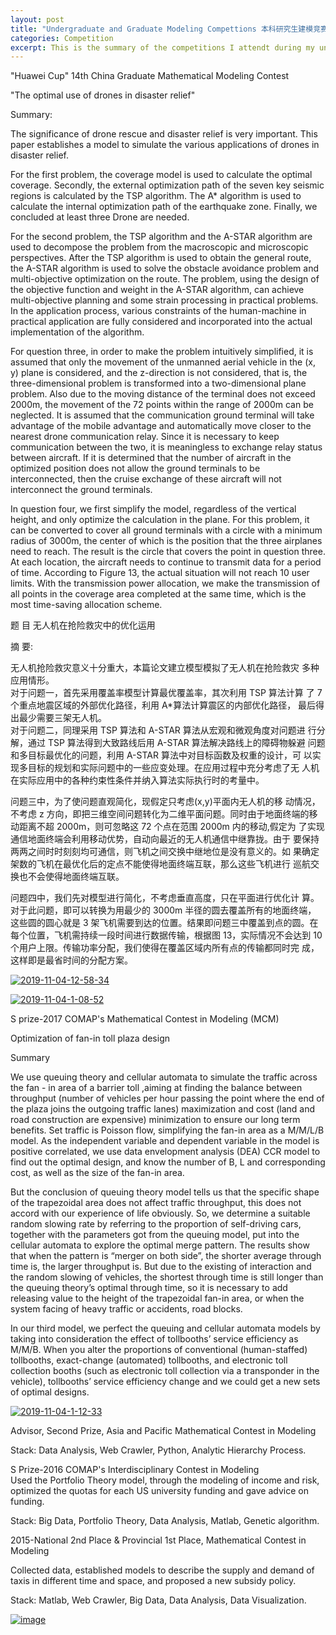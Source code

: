 ```yaml
---
layout: post
title: "Undergraduate and Graduate Modeling Compettions 本科研究生建模竞赛"
categories: Competition
excerpt: This is the summary of the competitions I attendt during my undergraduate and graduate degree.
---
```

"Huawei Cup" 14th China Graduate Mathematical Modeling Contest

"The optimal use of drones in disaster relief"<br>

Summary:<br>

The significance of drone rescue and disaster relief is very important. This paper establishes a model to simulate the various applications of drones in disaster relief.<br>

For the first problem, the coverage model is used to calculate the optimal coverage. Secondly, the external optimization path of the seven key seismic regions is calculated by the TSP algorithm. The A* algorithm is used to calculate the internal optimization path of the earthquake zone. Finally, we concluded at least three Drone are needed. <br>

For the second problem, the TSP algorithm and the A-STAR algorithm are used to decompose the problem from the macroscopic and microscopic perspectives. After the TSP algorithm is used to obtain the general route, the A-STAR algorithm is used to solve the obstacle avoidance problem and multi-objective optimization on the route. The problem, using the design of the objective function and weight in the A-STAR algorithm, can achieve multi-objective planning and some strain processing in practical problems. In the application process, various constraints of the human-machine in practical application are fully considered and incorporated into the actual implementation of the algorithm. <br>

For question three, in order to make the problem intuitively simplified, it is assumed that only the movement of the unmanned aerial vehicle in the (x, y) plane is considered, and the z-direction is not considered, that is, the three-dimensional problem is transformed into a two-dimensional plane problem. Also due to the moving distance of the terminal does not exceed 2000m, the movement of the 72 points within the range of 2000m can be neglected. It is assumed that the communication ground terminal will take advantage of the mobile advantage and automatically move closer to the nearest drone communication relay. Since it is necessary to keep communication between the two, it is meaningless to exchange relay status between aircraft. If it is determined that the number of aircraft in the optimized position does not allow the ground terminals to be interconnected, then the cruise exchange of these aircraft will not interconnect the ground terminals.<br>

In question four, we first simplify the model, regardless of the vertical height, and only optimize the calculation in the plane. For this problem, it can be converted to cover all ground terminals with a circle with a minimum radius of 3000m, the center of which is the position that the three airplanes need to reach. The result is the circle that covers the point in question three. At each location, the aircraft needs to continue to transmit data for a period of time. According to Figure 13, the actual situation will not reach 10 user limits. With the transmission power allocation, we make the transmission of all points in the coverage area completed at the same time, which is the most time-saving allocation scheme.<br>

题 目 无人机在抢险救灾中的优化运用<br>

摘 要:<br>

无人机抢险救灾意义十分重大，本篇论文建立模型模拟了无人机在抢险救灾 多种应用情形。<br>
对于问题一，首先采用覆盖率模型计算最优覆盖率，其次利用 TSP 算法计算 了 7 个重点地震区域的外部优化路径，利用 A*算法计算震区的内部优化路径， 最后得出最少需要三架无人机。<br>
对于问题二，同理采用 TSP 算法和 A-STAR 算法从宏观和微观角度对问题进 行分解，通过 TSP 算法得到大致路线后用 A-STAR 算法解决路线上的障碍物躲避 问题和多目标最优化的问题，利用 A-STAR 算法中对目标函数及权重的设计，可 以实现多目标的规划和实际问题中的一些应变处理。在应用过程中充分考虑了无 人机在实际应用中的各种约束性条件并纳入算法实际执行时的考量中。 <br>

问题三中，为了使问题直观简化，现假定只考虑(x,y)平面内无人机的移 动情况，不考虑 z 方向，即把三维空间问题转化为二维平面问题。同时由于地面终端的移动距离不超 2000m，则可忽略这 72 个点在范围 2000m 内的移动,假定为 了实现通信地面终端会利用移动优势，自动向最近的无人机通信中继靠拢。由于 要保持两两之间时时刻刻均可通信，则飞机之间交换中继地位是没有意义的。如 果确定架数的飞机在最优化后的定点不能使得地面终端互联，那么这些飞机进行 巡航交换也不会使得地面终端互联。<br>

问题四中，我们先对模型进行简化，不考虑垂直高度，只在平面进行优化计 算。对于此问题，即可以转换为用最少的 3000m 半径的圆去覆盖所有的地面终端， 这些圆的圆心就是 3 架飞机需要到达的位置。结果即问题三中覆盖到点的圆。在每个位置，飞机需持续一段时间进行数据传输，根据图 13，实际情况不会达到 10 个用户上限。传输功率分配，我们使得在覆盖区域内所有点的传输都同时完 成，这样即是最省时间的分配方案。<br>

<a href="https://ibb.co/CJPnW7r"><img src="https://i.ibb.co/RhjC705/2019-11-04-12-58-34.png" alt="2019-11-04-12-58-34" border="0"></a>
<br>

<a href="https://ibb.co/0Z707tX"><img src="https://i.ibb.co/d6TNTgc/2019-11-04-1-08-52.png" alt="2019-11-04-1-08-52" border="0"></a>
<br>

S prize-2017 COMAP's Mathematical Contest in Modeling (MCM)<br>

Optimization of fan-in toll plaza design<br>

Summary<br>

We use queuing theory and cellular automata to simulate the traffic across the fan - in area of a barrier toll ,aiming at finding the balance between throughput (number of vehicles per hour passing the point where the end of the plaza joins the outgoing traffic lanes) maximization and cost (land and road construction are expensive) minimization to ensure our long term benefits. Set traffic is Poisson flow, simplifying the fan-in area as a M/M/L/B model. As the independent variable and dependent variable in the model is positive correlated, we use data envelopment analysis (DEA) CCR model to find out the optimal design, and know the number of B, L and corresponding cost, as well as the size of the fan-in area.<br>

But the conclusion of queuing theory model tells us that the specific shape of the trapezoidal area does not affect traffic throughput, this does not accord with our experience of life obviously. So, we determine a suitable random slowing rate by referring to the proportion of self-driving cars, together with the parameters got from the queuing model, put into the cellular automata to explore the optimal merge pattern. The results show that when the pattern is “merger on both side”, the shorter average through time is, the larger throughput is. But due to the existing of interaction and the random slowing of vehicles, the shortest through time is still longer than the queuing theory’s optimal through time, so it is necessary to add releasing value to the height of the trapezoidal fan-in area, or when the system facing of heavy traffic or accidents, road blocks.<br>

In our third model, we perfect the queuing and cellular automata models by taking into consideration the effect of tollbooths’ service efficiency as M/M/B. When you alter the proportions of conventional (human-staffed) tollbooths, exact-change (automated) tollbooths, and electronic toll collection booths (such as electronic toll collection via a transponder in the vehicle), tollbooths’ service efficiency change and we could get a new sets of optimal designs.<br>

<a href="https://ibb.co/4VNn4yB"><img src="https://i.ibb.co/gRgLt1s/2019-11-04-1-12-33.png" alt="2019-11-04-1-12-33" border="0"></a>
<br>

Advisor, Second Prize, Asia and Pacific Mathematical Contest in Modeling<br>

Stack: Data Analysis, Web Crawler, Python, Analytic Hierarchy Process.<br>

S Prize-2016 COMAP's Interdisciplinary Contest in Modeling<br>
Used the Portfolio Theory model, through the modeling of income and risk, optimized the quotas for each US university funding and gave advice on funding.<br>

Stack: Big Data, Portfolio Theory, Data Analysis, Matlab, Genetic algorithm.<br>

2015-National 2nd Place & Provincial 1st Place, Mathematical Contest in Modeling<br>

Collected data, established models to describe the supply and demand of taxis in different time and space, and proposed a new subsidy policy.<br>

Stack: Matlab, Web Crawler, Big Data, Data Analysis, Data Visualization.<br>

<a href="https://ibb.co/TgjKnFs"><img src="https://i.ibb.co/XC0ydvq/image.png" alt="image" border="0"></a>
